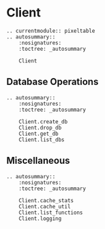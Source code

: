 # Client

```{eval-rst}
.. currentmodule:: pixeltable
.. autosummary::
    :nosignatures:
    :toctree: _autosummary

    Client
```

## Database Operations

```{eval-rst}
.. autosummary::
    :nosignatures:
    :toctree: _autosummary

    Client.create_db
    Client.drop_db
    Client.get_db
    Client.list_dbs
```

## Miscellaneous

```{eval-rst}
.. autosummary::
    :nosignatures:
    :toctree: _autosummary

    Client.cache_stats
    Client.cache_util
    Client.list_functions
    Client.logging
```
